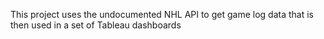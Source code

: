 This project uses the undocumented NHL API to get game log data that is then used in a set of Tableau dashboards